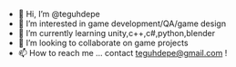 - 👋 Hi, I’m @teguhdepe
- 👀 I’m interested in game development/QA/game design
- 🌱 I’m currently learning unity,c++,c#,python,blender
- 💞️ I’m looking to collaborate on game projects
- 📫 How to reach me ... contact teguhdepe@gmail.com !

<!---
teguhdepe/teguhdepe is a ✨ special ✨ repository because its `README.md` (this file) appears on your GitHub profile.
You can click the Preview link to take a look at your changes.
--->
